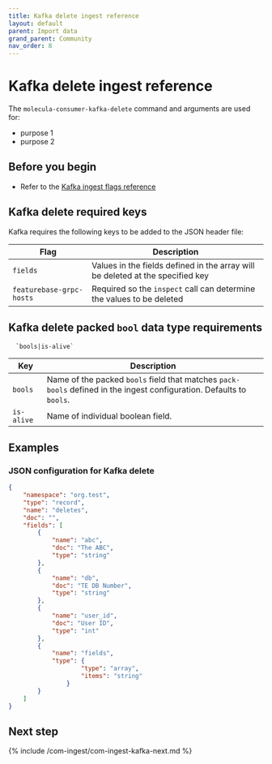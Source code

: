 ```yaml
---
title: Kafka delete ingest reference
layout: default
parent: Import data
grand_parent: Community
nav_order: 8
---
```


# Kafka delete ingest reference

The `molecula-consumer-kafka-delete` command and arguments are used for:

* purpose 1
* purpose 2

## Before you begin

* Refer to the [Kafka ingest flags reference](/docs/community/com-ingest/com-ingest-flags-kafka)

## Kafka delete required keys

Kafka requires the following keys to be added to the JSON header file:

| Flag | Description |
|---|---|
| `fields` | Values in the fields defined in the array will be deleted at the specified key |
| `featurebase-grpc-hosts` | Required so the `inspect` call can determine the values to be deleted |

## Kafka delete packed `bool` data type requirements

```
  `bools|is-alive`
```

| Key | Description |
|---|---|
| `bools` | Name of the packed `bools` field that matches `pack-bools` defined in the ingest configuration. Defaults to `bools`. |
| `is-alive` | Name of individual boolean field. |

## Examples

### JSON configuration for Kafka delete

```json
{
	"namespace": "org.test",
	"type": "record",
	"name": "deletes",
	"doc": "",
	"fields": [
    	{
        	"name": "abc",
        	"doc": "The ABC",
        	"type": "string"
    	},
    	{
        	"name": "db",
        	"doc": "TE DB Number",
        	"type": "string"
    	},
    	{
        	"name": "user_id",
        	"doc": "User ID",
        	"type": "int"
    	},
    	{
        	"name": "fields",
        	"type": {
                	"type": "array",
                	"items": "string"
            	}
    	}
	]
}
```

## Next step

{% include /com-ingest/com-ingest-kafka-next.md %}
